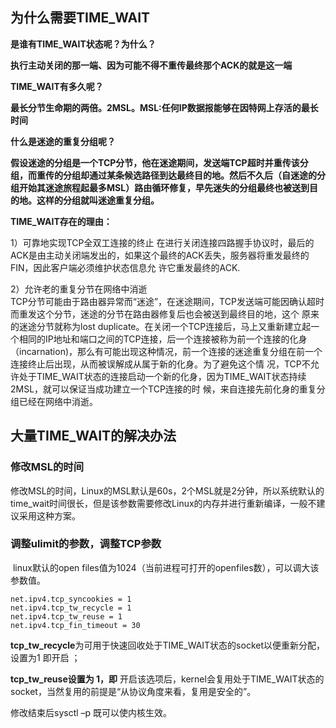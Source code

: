 

## 为什么需要TIME_WAIT

 **是谁有TIME_WAIT状态呢？为什么？**

​        **执行主动关闭的那一端、因为可能不得不重传最终那个ACK的就是这一端**

**TIME_WAIT有多久呢？**

​        **最长分节生命期的两倍。2MSL。MSL:任何IP数据报能够在因特网上存活的最长时间**

 **什么是迷途的重复分组呢？**

**假设迷途的分组是一个TCP分节，他在迷途期间，发送端TCP超时并重传该分组，而重传的分组却通过某条候选路径到达最终目的地。然后不久后（自迷途的分组开始其迷途旅程起最多MSL）路由循环修复，早先迷失的分组最终也被送到目的地。这样的分组就叫迷途重复分组。**



**TIME_WAIT存在的理由：**

1）可靠地实现TCP全双工连接的终止
    在进行关闭连接四路握手协议时，最后的ACK是由主动关闭端发出的，如果这个最终的ACK丢失，服务器将重发最终的FIN，因此客户端必须维护状态信息允 许它重发最终的ACK.

2）允许老的重复分节在网络中消逝  
    TCP分节可能由于路由器异常而“迷途”，在迷途期间，TCP发送端可能因确认超时而重发这个分节，迷途的分节在路由器修复后也会被送到最终目的地，这个 原来的迷途分节就称为lost duplicate。在关闭一个TCP连接后，马上又重新建立起一个相同的IP地址和端口之间的TCP连接，后一个连接被称为前一个连接的化身 （incarnation)，那么有可能出现这种情况，前一个连接的迷途重复分组在前一个连接终止后出现，从而被误解成从属于新的化身。为了避免这个情 况，TCP不允许处于TIME_WAIT状态的连接启动一个新的化身，因为TIME_WAIT状态持续2MSL，就可以保证当成功建立一个TCP连接的时 候，来自连接先前化身的重复分组已经在网络中消逝。



## 大量TIME_WAIT的解决办法

### 修改MSL的时间

​	修改MSL的时间，Linux的MSL默认是60s，2个MSL就是2分钟，所以系统默认的time_wait时间很长，但是该参数需要修改Linux的内存并进行重新编译，一般不建议采用这种方案。



### 调整ulimit的参数，调整TCP参数

​	linux默认的open files值为1024（当前进程可打开的openfiles数），可以调大该参数值。

```
net.ipv4.tcp_syncookies = 1
net.ipv4.tcp_tw_recycle = 1
net.ipv4.tcp_tw_reuse = 1
net.ipv4.tcp_fin_timeout = 30
```

**tcp_tw_recycle**为可用于快速回收处于TIME_WAIT状态的socket以便重新分配，设置为1 即开启 ；

  **tcp_tw_reuse设置为 1，即** 开启该选项后，kernel会复用处于TIME_WAIT状态的socket，当然复用的前提是“从协议角度来看，复用是安全的”。

 修改结束后sysctl –p 既可以使内核生效。







